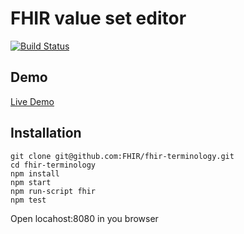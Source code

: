 FHIR value set editor
=========

[![Build Status](https://travis-ci.org/FHIR/fhir-terminology.svg)](https://travis-ci.org/FHIR/fhir-terminology)

## Demo

[Live Demo](http://fhir.github.io/fhir-terminology)

## Installation

```
git clone git@github.com:FHIR/fhir-terminology.git
cd fhir-terminology
npm install
npm start
npm run-script fhir
npm test
```

Open locahost:8080 in you browser


